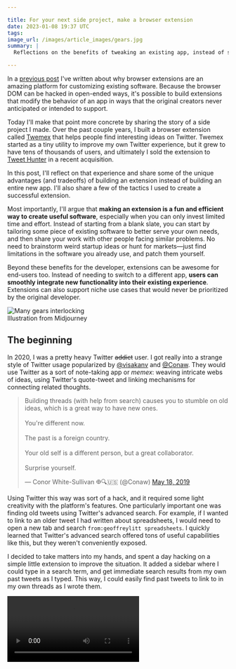```yaml
---

title: For your next side project, make a browser extension
date: 2023-01-08 19:37 UTC
tags:
image_url: /images/article_images/gears.jpg
summary: |
  Reflections on the benefits of tweaking an existing app, instead of starting from scratch.

---
```


In a [previous post](/2019/07/29/browser-extensions.html) I've written about why browser extensions are an amazing platform for customizing existing software. Because the browser DOM can be hacked in open-ended ways, it's possible to build extensions that modify the behavior of an app in ways that the original creators never anticipated or intended to support.

Today I'll make that point more concrete by sharing the story of a side project I made. Over the past couple years, I built a browser extension called [Twemex](https://tweethunter.io/twemex) that helps people find interesting ideas on Twitter. Twemex started as a tiny utility to improve my own Twitter experience, but it grew to have tens of thousands of users, and ultimately I sold the extension to [Tweet Hunter](https://tweethunter.io/) in a recent acquisition.

In this post, I'll reflect on that experience and share some of the unique advantages (and tradeoffs) of building an extension instead of building an entire new app. I'll also share a few of the tactics I used to create a successful extension.

Most importantly, I'll argue that  **making an extension is a fun and efficient way to create useful software**, especially when you can only invest limited time and effort. Instead of starting from a blank slate, you can start by tailoring some piece of existing software to better serve your own needs, and then share your work with other people facing similar problems. No need to brainstorm weird startup ideas or hunt for markets—just find limitations in the software you already use, and patch them yourself.

Beyond these benefits for the developer, extensions can be awesome for end-users too. Instead of needing to switch to a different app, **users can smoothly integrate new functionality into their existing experience**. Extensions can also support niche use cases that would never be prioritized by the original developer.

<figure style="margin: 0;">
  <img src="/images/article_images/gears.jpg" alt="Many gears interlocking">
  <figcaption>Illustration from Midjourney</figcaption>
</figure>

##  The beginning

In 2020, I was a pretty heavy Twitter <s>addict</s> user. I got really into a strange style of Twitter usage popularized by [@visakanv](https://twitter.com/visakanv/status/1040450987754811392) and [@Conaw](https://twitter.com/Conaw/status/1129806786477772801). They would use Twitter as a sort of note-taking app or *memex*: weaving intricate webs of ideas, using Twitter's quote-tweet and linking mechanisms for connecting related thoughts.

<blockquote class="twitter-tweet"><p lang="en" dir="ltr">Building threads (with help from search) causes you to stumble on old ideas, which is a great way to have new ones.<br><br>You&#39;re different now. <br><br>The past is a foreign country. <br><br>Your old self is a different person, but a great collaborator.<br><br>Surprise yourself.</p>&mdash; Conor White-Sullivan 𐃏🔍🇺🇸 (@Conaw) <a href="https://twitter.com/Conaw/status/1129808596890341376?ref_src=twsrc%5Etfw">May 18, 2019</a></blockquote> <script async src="https://platform.twitter.com/widgets.js" charset="utf-8"></script>

Using Twitter this way was sort of a hack, and it required some light creativity with the platform's features. One particularly important one was finding old tweets using Twitter's advanced search. For example, if I wanted to link to an older tweet I had written about spreadsheets, I would need to open a new tab and search `from:geoffreylitt spreadsheets`. I quickly learned that Twitter's advanced search offered tons of useful capabilities like this, but they weren't conveniently exposed.

I decided to take matters into my hands, and spent a day hacking on a simple little extension to improve the situation. It added a sidebar where I could type in a search term, and get immediate search results from my own past tweets as I typed. This way, I could easily find past tweets to link to in my own threads as I wrote them.

<video src="/images/article_images/twemex/v0.mp4" autoplay=true controls=true loop=true />

The implementation was dead simple. All it did was prepend `from:<my username>` to the beginning of the search term and send requests to the search API used by the web client. I found that the search API was fast enough to power a live search experience as the user typed, even though this live search UX wasn't exposed anywhere in the Twitter client itself.

## Launch

After I used this tool for a few months and occassionally shared screenshots, a few people asked me if they could use it too. I shared the prototype, and through conversations with these early users, quickly got a bunch of ideas for more features to build on top of Twitter's search.

I added a few widgets that would respond to the active browsing context and passively show interesting context, without any interaction needed from the user. The most exciting one was "Highlights": a way to see the most-liked tweets from the account currently being viewed. This let you get a broader view of a new account, instead of just seeing their latest posts.

<img height="500px" src="/images/article_images/twemex/highlights.png" />

I also added a richer search keyword language which simplified the Twitter search keywords and made it easy to incorporate the current browsing context: for example, `/me` would search your own tweets, and `/user` would search within the tweets of the user currently being viewed.

One feature I found ridiculously useful was `/follows`, which would search tweets from people you follow. This let me treat Twitter as a personal search engine, where I could see opinions from people I trusted about any topic. This keyword was simply a shortcut for an existing Twitter search keyword, `filter:follows`—but saving the few extra keystrokes made a big difference in usability.

<img height="500px" src="/images/article_images/twemex/search.png" />

Once this initial feature set solidified enough, I got some buzz with a soft launch tweet, and expanded the beta to over 100 interested users. Everything was duct taped together: I posted the extension source on a Notion page and DM'd the link to people to sideload into their browsers.

In hindsight, this manual distribution strategy turned out to be a great idea, because **DMs were the perfect way to gather early feedback**. The majority of early users actually sent meaningful feedback, and I suspect it's because we already had a casual messaging channel opened when I originally sent the app. I also found that informal DMs were an efficient way of gathering feedback compared to calls or formal emails; I could easily keep conversations going with dozens of users without much overhead.

## Earning the pixels

Now that I had more users, my #1 priority was to "earn the pixels": that is, to make the extension feel native to Twitter, never cause glitches, and generally offer a high-quality experience. I wanted to make sure people never had a reason to disable the extension.

It turns out the bar for this is pretty high, because people have strong existing habits and expectations. I had to build my own copy of the Twitter UI for displaying tweets, and align it as closely as possible with the real UI. When Twemex was missing features like a retweet button, people would get confused because they expected things to behave just like the native UI.

Sometimes features that might be lower priority in a standalone app become critical in an extension. For example: consider dark mode. A brilliant white sidebar on a dark Twitter site looks ridiculous. Implementing color modes, and properly syncing with the user's display preferences on the Twitter page, was a non-negotiable feature for Twemex.

I was only working on Twemex as a side project, so I had limited time on nights and weekends to fix all this stuff. For a while, almost my entire development budget was spent on quality and polish, with essentially no feature development. I think that was the right call for providing a nice experience though. Luckily I didn't have any managers looking over my shoulder asking me to ship sellable features.

One thing that did help with earning the pixels in this case is that the real estate I was replacing on Twitter was the "What's happening" sidebar, which I (and apparently many other users) found pointless and actively distracting.

![](/images/article_images/twemex/useless.png)

Anyway, eventually things stabilized, and I shipped a proper public beta through the Chrome store. At this point a lot of people started really loving the Twemex experience. I got dozens of reviews like:

> Rapidly became one of my core features when browsing Twitter. Cuts through the noise and finds quality so well.

and

> I cannot believe how broken twitter feels *without* twemex

and

> If you aren't using @TwemexApp, you're using the "flip phone" version of Twitter.

Here's a short demo video of Twemex if you want to see more of the cool things it does. Notice how throughout the demo, it really feels like the extension is just part of the app:

<iframe width="560" height="315" src="https://www.youtube.com/embed/ORAFb0Lh7ys?start=2898" title="YouTube video player" frameborder="0" allow="accelerometer; autoplay; clipboard-write; encrypted-media; gyroscope; picture-in-picture; web-share" allowfullscreen></iframe>

## Growth + acquisition

Once the extension shipped, I didn't update it very much. I would occasionally fix bugs or make minor tweaks, but I didn't have time for any more, since I was busy with my day job of doing [research on user agency in computing](/#projects). I also made a little website for the tool, but didn't make any serious efforts at marketing...

...and yet, somehow, it kept growing on its own. Users were growing reliably around 10-15% per month; after a year or two, that had built up to over 20,000 users. (This is just Chrome's report of the number of users who have the extension installed; I didn't have analytics measuring any more detailed stats on activity.)

![](/images/article_images/twemex/growth.png)

From time to time I would think about getting more serious about the project, but I was busy with my research, and also wasn't willing to invest serious time without some kind of compensation. Many users had told me they would pay $5/month for the tool, so I contemplated making the product paid, but didn't love that option for users.

Then, in late 2022, a couple teams building Twitter-related products reached out to me with interest in acquiring the extension. I decided it was a good idea to sell, because a dedicated team could do a better job maintaining and growing the extension than I could with my spare time. I ended up selling it to [Tweet Hunter](https://tweethunter.io/).

I was particularly excited that they were longtime users of the extension and deeply understood its value. I was also happy that they planned to keep the existing functionality free, since they could use Twemex to help grow their existing product. Of course, the financial outcome was also helpful for me, since I'm currently a grad student foregoing a tech industry salary to do more speculative research.

## The benefits of extensions

Looking back on my work on Twemex, I'm struck by how *fun* and *efficient* it was as a project.

I didn't set out with ambitions of creating a widely used tool, I just started with a customization for myself. And I never gave Twemex much attention; it always remained a low-priority side project below other things. And yet, I was still able to create something valuable that other people benefited from. I credit a lot of these benefits to the fact that it was a browser extension rather than a standalone app.

Here are three key ways that extensions are nice for a side project:

### Easy to find an idea

Transformational ideas for software—the ones that could become huge businesses and change the world—are rare and hard to spot. Even when they do work out, they often take tremendous effort and require an appetite for risk.

In contrast, **incremental improvements to existing software are far easier to find**. If you're opinionated about software and have taste in design, every day spent in browser apps is guaranteed to yield a flood of small complaints, each of which could be the seed for an extension.

It's also totally okay if the complaints are quite niche or specific. My starting point for Twemex came from an esoteric usage pattern, and even after I added some more generic features, it's very far from having mass appeal. Twemex is used by something like 0.01% of Twitter's overall userbase, and that's perfectly fine.

Obviously, this line of thinking can only yield small improvements to existing tools, and it won't lead to the next big revolutionary thing. But sometimes little tweaks can make a big difference, and I find this to be an appropriate and humble mentality for a small side project.

### Easy operations

I had a strict rule for this project: **no operational stress**. This meant no servers, and no data storage.

The tool was shipped as a purely client-side browser extension, using Twitter's backend for search. I didn't have my own user accounts; the extension would just send requests from the user's browser using their authentication credentials.

I also avoided building any features that would require storing data on my end. Data is a liability; it requires careful handling to preserve privacy, and to avoid data loss. If I had built data storage features, I probably would have tried a [local-first](https://www.inkandswitch.com/local-first/) approach to avoid operational stress.

These rules made it far easier to keep the project running without investing much ongoing effort. Of course, these aren't necessarily reasonable constraints for a larger or more serious project, but they worked for this one.

### Easy growth

Getting people to use a new thing is hard, and getting them to keep using it is even harder.

The great news is, **with an extension, the flywheel isn't starting from scratch**. Once a user installed Twemex, they would automatically see the new sidebar whenever they visited Twitter. For the power users who were the most likely to use Twemex anyway, this meant that their existing habits would seamlessly grow to include Twemex.

Very often, people would tell me they had forgotten that Twemex wasn't part of Twitter itself. I think this also points to the benefits for users: would you rather have to learn a whole new interface, or just have your existing one seamlessly improved?

The flip side of this is that the extension has to earn the pixels. Any glitchiness or quality problems that would mess up the core Twitter experience would lead to an uninstall. Most of my time working on the extension went into making it feel native and removing any problems that would actively degrade from the experience.

In summary, building an extension gave me access to an easy idea, easy operations, and easy growth, relative to building a larger application. It still took careful design work and lots of iterations to reach a good product, but the leverage from the hours I put in was pretty high.

## The drawbacks

I also found that there are some key tradeoffs to grapple with in extension development.

### Platform risk

With any extension or plugin, there's always platform risk since you're building on top of someone else's app. This could range from day-to-day instability, to getting completely shut out or replaced by a first-party feature. Twitter in particular has an infamous history of treating third-party developers poorly.

Interestingly, Twemex doesn't actually use the official Twitter API, so it's subject to a different kind of risk than official third-party apps. On the one hand, there's no API key, and Twemex can access all the APIs used by the first-party client, which is super convenient. On the other hand, because it's building on an unofficial, reverse-engineered foundation, there are no guarantees at all about when things might change underneath.

Luckily, I didn't have too many issues, perhaps because Twitter didn't change its core features very much while I was working on the tool. I generally tried hard to minimize the coupling of my UI and Twitter's DOM, and did slightly fancy things in some things in service of reliability—for example, my code for detecting color themes from the site uses ranges of colors rather than exact hex values, to be resilient in case Twitter were to slightly tweak their colors.

In some ways though, maybe this platform risk can be an advantage for a side project. The platform risk might be too great to build a whole business on top of, but for a lower-stakes extension it's fine.

Another thing worth mentioning is that it's getting harder to engineer browser extensions well as web frontends become compiled artifacts that are ever further removed from their original source code. Semantic CSS classes are mostly gone these days; stably addressing UI elements is hard.

### The Chrome extension platform is flawed

I'm used to building web applications where you can ship an update anytime, especially when something is broken.

In contrast, I found that distribution is miserable on the extension platform. Reaching most users requires going through the Chrome Web Store, which has an opaque manual review process that can take anywhere from a couple hours to a few weeks. Not being able to ship updates quickly meant I had to be far more diligent about QAing releases.

It seems like Chrome may be improving this situation recently but it's hard to tell. I found it really helpful being in [Taylor Nieman's Slack channel for browser extension devs](https://twitter.com/Taylor_Nieman/status/1298997634586222598) to ask for advice and generally commiserate.

There's also been a ton of angst recently around the move to a new extension format, Manifest V3, which has also been [delayed](https://developer.chrome.com/blog/more-mv2-transition/) due to some of the turmoil. I won't go into the details here, but the overall impression I get is of a platform with tremendous potential, but somewhat disorganized and neglected under current management.

## Conclusion

Software should be a malleable medium, where anyone can edit their tools to better fit their personal needs. The laws of physics aren't relevant here; all we need is to find ways to architect systems in such a way that they can be tweaked at runtime, and give everyone the tools to do so.

Beyond the pragmatic efficiency benefits of building a browser extension, I would argue that it's **simply more fun to engage with the digital world in a read-write way**, to see a problem and actually consider it fixable by tweaking from the outside.

So, if you're a programmer: the next time you come across an annoying problem on a web app frontend, maybe consider writing a browser extension to make it better, and then share it so that other people can benefit too.

## Related

- I gave a talk called [Using Twitter to Cultivate Ideas](https://youtu.be/ORAFb0Lh7ys?t=2481), where I went into more depth on some of the philosophy behind Twemex.
- I've written before about the [promise of browser extensions](/2019/07/29/browser-extensions.html) as a platform, and democratizing the power of extensions
- I'm excited about [Arc Boosts](https://www.youtube.com/watch?v=53KQ2wUZG2s), an attempt to integrate user scripting and customization deeply into a new web browser
- A Twemex user recorded [a nice demo](https://www.youtube.com/watch?v=FoDQnrx1ZpU) showing off and reviewing the extension in more depth